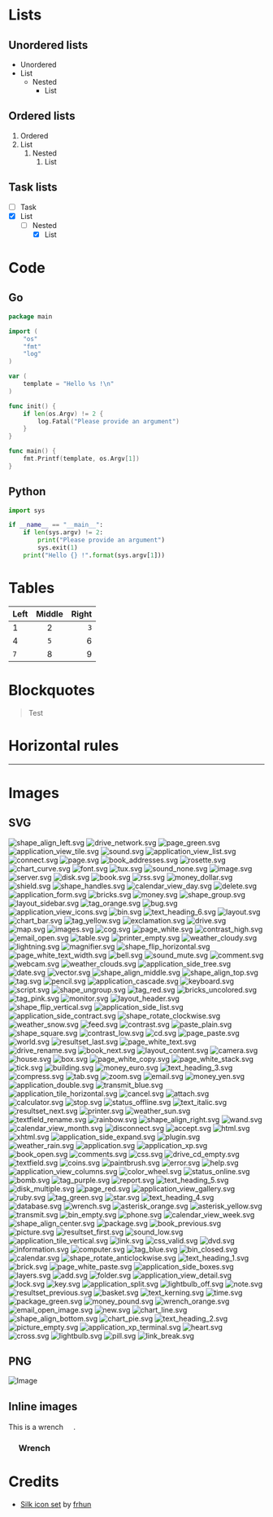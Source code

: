 # Lists

## Unordered lists

* Unordered
* List
    * Nested
        * List

## Ordered lists

1. Ordered
2. List
    1. Nested
        1. List

## Task lists

* [ ] Task
* [x] List
    * [ ] Nested
        * [x] List

# Code

## Go

```go
package main

import (
    "os"
    "fmt"
    "log"
)

var (
    template = "Hello %s !\n"
)

func init() {
    if len(os.Argv) != 2 {
        log.Fatal("Please provide an argument")
    }
}

func main() {
    fmt.Printf(template, os.Argv[1])
}
```

## Python

```python
import sys

if __name__ == "__main__":
    if len(sys.argv) != 2:
        print("Please provide an argument")
        sys.exit(1)
    print("Hello {} !".format(sys.argv[1]))
```

# Tables

| Left | Middle | Right |
| :------- | :------: | -------: |
| 1 | 2 | `3` |
| 4 | `5` | 6 |
| `7` | 8 | 9 |

# Blockquotes

> Test

# Horizontal rules

---

# Images

## SVG

![shape_align_left.svg](./silk-icons/shape_align_left.svg)
![drive_network.svg](./silk-icons/drive_network.svg)
![page_green.svg](./silk-icons/page_green.svg)
![application_view_tile.svg](./silk-icons/application_view_tile.svg)
![sound.svg](./silk-icons/sound.svg)
![application_view_list.svg](./silk-icons/application_view_list.svg)
![connect.svg](./silk-icons/connect.svg)
![page.svg](./silk-icons/page.svg)
![book_addresses.svg](./silk-icons/book_addresses.svg)
![rosette.svg](./silk-icons/rosette.svg)
![chart_curve.svg](./silk-icons/chart_curve.svg)
![font.svg](./silk-icons/font.svg)
![tux.svg](./silk-icons/tux.svg)
![sound_none.svg](./silk-icons/sound_none.svg)
![image.svg](./silk-icons/image.svg)
![server.svg](./silk-icons/server.svg)
![disk.svg](./silk-icons/disk.svg)
![book.svg](./silk-icons/book.svg)
![rss.svg](./silk-icons/rss.svg)
![money_dollar.svg](./silk-icons/money_dollar.svg)
![shield.svg](./silk-icons/shield.svg)
![shape_handles.svg](./silk-icons/shape_handles.svg)
![calendar_view_day.svg](./silk-icons/calendar_view_day.svg)
![delete.svg](./silk-icons/delete.svg)
![application_form.svg](./silk-icons/application_form.svg)
![bricks.svg](./silk-icons/bricks.svg)
![money.svg](./silk-icons/money.svg)
![shape_group.svg](./silk-icons/shape_group.svg)
![layout_sidebar.svg](./silk-icons/layout_sidebar.svg)
![tag_orange.svg](./silk-icons/tag_orange.svg)
![bug.svg](./silk-icons/bug.svg)
![application_view_icons.svg](./silk-icons/application_view_icons.svg)
![bin.svg](./silk-icons/bin.svg)
![text_heading_6.svg](./silk-icons/text_heading_6.svg)
![layout.svg](./silk-icons/layout.svg)
![chart_bar.svg](./silk-icons/chart_bar.svg)
![tag_yellow.svg](./silk-icons/tag_yellow.svg)
![exclamation.svg](./silk-icons/exclamation.svg)
![drive.svg](./silk-icons/drive.svg)
![map.svg](./silk-icons/map.svg)
![images.svg](./silk-icons/images.svg)
![cog.svg](./silk-icons/cog.svg)
![page_white.svg](./silk-icons/page_white.svg)
![contrast_high.svg](./silk-icons/contrast_high.svg)
![email_open.svg](./silk-icons/email_open.svg)
![table.svg](./silk-icons/table.svg)
![printer_empty.svg](./silk-icons/printer_empty.svg)
![weather_cloudy.svg](./silk-icons/weather_cloudy.svg)
![lightning.svg](./silk-icons/lightning.svg)
![magnifier.svg](./silk-icons/magnifier.svg)
![shape_flip_horizontal.svg](./silk-icons/shape_flip_horizontal.svg)
![page_white_text_width.svg](./silk-icons/page_white_text_width.svg)
![bell.svg](./silk-icons/bell.svg)
![sound_mute.svg](./silk-icons/sound_mute.svg)
![comment.svg](./silk-icons/comment.svg)
![webcam.svg](./silk-icons/webcam.svg)
![weather_clouds.svg](./silk-icons/weather_clouds.svg)
![application_side_tree.svg](./silk-icons/application_side_tree.svg)
![date.svg](./silk-icons/date.svg)
![vector.svg](./silk-icons/vector.svg)
![shape_align_middle.svg](./silk-icons/shape_align_middle.svg)
![shape_align_top.svg](./silk-icons/shape_align_top.svg)
![tag.svg](./silk-icons/tag.svg)
![pencil.svg](./silk-icons/pencil.svg)
![application_cascade.svg](./silk-icons/application_cascade.svg)
![keyboard.svg](./silk-icons/keyboard.svg)
![script.svg](./silk-icons/script.svg)
![shape_ungroup.svg](./silk-icons/shape_ungroup.svg)
![tag_red.svg](./silk-icons/tag_red.svg)
![bricks_uncolored.svg](./silk-icons/bricks_uncolored.svg)
![tag_pink.svg](./silk-icons/tag_pink.svg)
![monitor.svg](./silk-icons/monitor.svg)
![layout_header.svg](./silk-icons/layout_header.svg)
![shape_flip_vertical.svg](./silk-icons/shape_flip_vertical.svg)
![application_side_list.svg](./silk-icons/application_side_list.svg)
![application_side_contract.svg](./silk-icons/application_side_contract.svg)
![shape_rotate_clockwise.svg](./silk-icons/shape_rotate_clockwise.svg)
![weather_snow.svg](./silk-icons/weather_snow.svg)
![feed.svg](./silk-icons/feed.svg)
![contrast.svg](./silk-icons/contrast.svg)
![paste_plain.svg](./silk-icons/paste_plain.svg)
![shape_square.svg](./silk-icons/shape_square.svg)
![contrast_low.svg](./silk-icons/contrast_low.svg)
![cd.svg](./silk-icons/cd.svg)
![page_paste.svg](./silk-icons/page_paste.svg)
![world.svg](./silk-icons/world.svg)
![resultset_last.svg](./silk-icons/resultset_last.svg)
![page_white_text.svg](./silk-icons/page_white_text.svg)
![drive_rename.svg](./silk-icons/drive_rename.svg)
![book_next.svg](./silk-icons/book_next.svg)
![layout_content.svg](./silk-icons/layout_content.svg)
![camera.svg](./silk-icons/camera.svg)
![house.svg](./silk-icons/house.svg)
![box.svg](./silk-icons/box.svg)
![page_white_copy.svg](./silk-icons/page_white_copy.svg)
![page_white_stack.svg](./silk-icons/page_white_stack.svg)
![tick.svg](./silk-icons/tick.svg)
![building.svg](./silk-icons/building.svg)
![money_euro.svg](./silk-icons/money_euro.svg)
![text_heading_3.svg](./silk-icons/text_heading_3.svg)
![compress.svg](./silk-icons/compress.svg)
![tab.svg](./silk-icons/tab.svg)
![zoom.svg](./silk-icons/zoom.svg)
![email.svg](./silk-icons/email.svg)
![money_yen.svg](./silk-icons/money_yen.svg)
![application_double.svg](./silk-icons/application_double.svg)
![transmit_blue.svg](./silk-icons/transmit_blue.svg)
![application_tile_horizontal.svg](./silk-icons/application_tile_horizontal.svg)
![cancel.svg](./silk-icons/cancel.svg)
![attach.svg](./silk-icons/attach.svg)
![calculator.svg](./silk-icons/calculator.svg)
![stop.svg](./silk-icons/stop.svg)
![status_offline.svg](./silk-icons/status_offline.svg)
![text_italic.svg](./silk-icons/text_italic.svg)
![resultset_next.svg](./silk-icons/resultset_next.svg)
![printer.svg](./silk-icons/printer.svg)
![weather_sun.svg](./silk-icons/weather_sun.svg)
![textfield_rename.svg](./silk-icons/textfield_rename.svg)
![rainbow.svg](./silk-icons/rainbow.svg)
![shape_align_right.svg](./silk-icons/shape_align_right.svg)
![wand.svg](./silk-icons/wand.svg)
![calendar_view_month.svg](./silk-icons/calendar_view_month.svg)
![disconnect.svg](./silk-icons/disconnect.svg)
![accept.svg](./silk-icons/accept.svg)
![html.svg](./silk-icons/html.svg)
![xhtml.svg](./silk-icons/xhtml.svg)
![application_side_expand.svg](./silk-icons/application_side_expand.svg)
![plugin.svg](./silk-icons/plugin.svg)
![weather_rain.svg](./silk-icons/weather_rain.svg)
![application.svg](./silk-icons/application.svg)
![application_xp.svg](./silk-icons/application_xp.svg)
![book_open.svg](./silk-icons/book_open.svg)
![comments.svg](./silk-icons/comments.svg)
![css.svg](./silk-icons/css.svg)
![drive_cd_empty.svg](./silk-icons/drive_cd_empty.svg)
![textfield.svg](./silk-icons/textfield.svg)
![coins.svg](./silk-icons/coins.svg)
![paintbrush.svg](./silk-icons/paintbrush.svg)
![error.svg](./silk-icons/error.svg)
![help.svg](./silk-icons/help.svg)
![application_view_columns.svg](./silk-icons/application_view_columns.svg)
![color_wheel.svg](./silk-icons/color_wheel.svg)
![status_online.svg](./silk-icons/status_online.svg)
![bomb.svg](./silk-icons/bomb.svg)
![tag_purple.svg](./silk-icons/tag_purple.svg)
![report.svg](./silk-icons/report.svg)
![text_heading_5.svg](./silk-icons/text_heading_5.svg)
![disk_multiple.svg](./silk-icons/disk_multiple.svg)
![page_red.svg](./silk-icons/page_red.svg)
![application_view_gallery.svg](./silk-icons/application_view_gallery.svg)
![ruby.svg](./silk-icons/ruby.svg)
![tag_green.svg](./silk-icons/tag_green.svg)
![star.svg](./silk-icons/star.svg)
![text_heading_4.svg](./silk-icons/text_heading_4.svg)
![database.svg](./silk-icons/database.svg)
![wrench.svg](./silk-icons/wrench.svg)
![asterisk_orange.svg](./silk-icons/asterisk_orange.svg)
![asterisk_yellow.svg](./silk-icons/asterisk_yellow.svg)
![transmit.svg](./silk-icons/transmit.svg)
![bin_empty.svg](./silk-icons/bin_empty.svg)
![phone.svg](./silk-icons/phone.svg)
![calendar_view_week.svg](./silk-icons/calendar_view_week.svg)
![shape_align_center.svg](./silk-icons/shape_align_center.svg)
![package.svg](./silk-icons/package.svg)
![book_previous.svg](./silk-icons/book_previous.svg)
![picture.svg](./silk-icons/picture.svg)
![resultset_first.svg](./silk-icons/resultset_first.svg)
![sound_low.svg](./silk-icons/sound_low.svg)
![application_tile_vertical.svg](./silk-icons/application_tile_vertical.svg)
![link.svg](./silk-icons/link.svg)
![css_valid.svg](./silk-icons/css_valid.svg)
![dvd.svg](./silk-icons/dvd.svg)
![information.svg](./silk-icons/information.svg)
![computer.svg](./silk-icons/computer.svg)
![tag_blue.svg](./silk-icons/tag_blue.svg)
![bin_closed.svg](./silk-icons/bin_closed.svg)
![calendar.svg](./silk-icons/calendar.svg)
![shape_rotate_anticlockwise.svg](./silk-icons/shape_rotate_anticlockwise.svg)
![text_heading_1.svg](./silk-icons/text_heading_1.svg)
![brick.svg](./silk-icons/brick.svg)
![page_white_paste.svg](./silk-icons/page_white_paste.svg)
![application_side_boxes.svg](./silk-icons/application_side_boxes.svg)
![layers.svg](./silk-icons/layers.svg)
![add.svg](./silk-icons/add.svg)
![folder.svg](./silk-icons/folder.svg)
![application_view_detail.svg](./silk-icons/application_view_detail.svg)
![lock.svg](./silk-icons/lock.svg)
![key.svg](./silk-icons/key.svg)
![application_split.svg](./silk-icons/application_split.svg)
![lightbulb_off.svg](./silk-icons/lightbulb_off.svg)
![note.svg](./silk-icons/note.svg)
![resultset_previous.svg](./silk-icons/resultset_previous.svg)
![basket.svg](./silk-icons/basket.svg)
![text_kerning.svg](./silk-icons/text_kerning.svg)
![time.svg](./silk-icons/time.svg)
![package_green.svg](./silk-icons/package_green.svg)
![money_pound.svg](./silk-icons/money_pound.svg)
![wrench_orange.svg](./silk-icons/wrench_orange.svg)
![email_open_image.svg](./silk-icons/email_open_image.svg)
![new.svg](./silk-icons/new.svg)
![chart_line.svg](./silk-icons/chart_line.svg)
![shape_align_bottom.svg](./silk-icons/shape_align_bottom.svg)
![chart_pie.svg](./silk-icons/chart_pie.svg)
![text_heading_2.svg](./silk-icons/text_heading_2.svg)
![picture_empty.svg](./silk-icons/picture_empty.svg)
![application_xp_terminal.svg](./silk-icons/application_xp_terminal.svg)
![heart.svg](./silk-icons/heart.svg)
![cross.svg](./silk-icons/cross.svg)
![lightbulb.svg](./silk-icons/lightbulb.svg)
![pill.svg](./silk-icons/pill.svg)
![link_break.svg](./silk-icons/link_break.svg)

## PNG

![Image](https://http.cat/200)


## Inline images

This is a wrench <img src="./silk-icons/wrench.svg" width="16" height="16" />.

### <img src="./silk-icons/wrench.svg" width="16" height="16" /> Wrench


# Credits

* [Silk icon set](https://github.com/frhun/silk-icon-scalable) by [frhun](https://frhun.de)